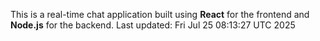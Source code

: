 This is a real-time chat application built using **React** for the frontend and **Node.js** for the backend.
Last updated: Fri Jul 25 08:13:27 UTC 2025
